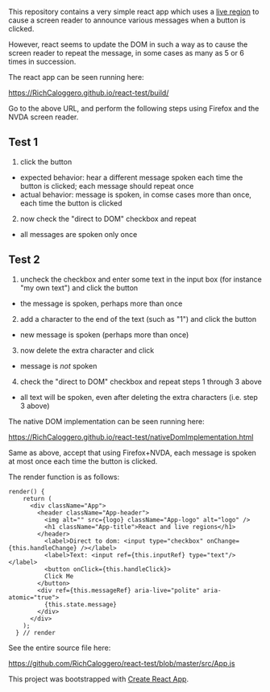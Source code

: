 This repository contains a very simple react app which uses a [live region](https://developer.mozilla.org/en-US/docs/Web/Accessibility/ARIA/ARIA_Live_Regions) to cause a screen reader to announce various messages when a button is clicked.

However, react seems to update the DOM in such a way as to cause the screen reader to repeat the message, in some cases as many as 5 or 6 times in succession.

The react app can be seen running here:

https://RichCaloggero.github.io/react-test/build/

Go to the above URL, and perform the following steps using Firefox and the NVDA screen reader.

## Test 1

1. click the button
  + expected behavior: hear a different message spoken each time the button is clicked; each message should repeat once
  + actual behavior: message is spoken, in comse cases more than once, each time the button is clicked
2. now check the "direct to DOM" checkbox and repeat
  + all messages are spoken only once

## Test 2

1. uncheck the checkbox and enter some text in the input box (for instance "my own text") and click the button
  + the message is spoken, perhaps more than once
2. add a character to the end of the text (such as "1") and click the button
  + new message is spoken (perhaps more than once)
3. now delete the extra character and click
  + message is *not* spoken
4. check the "direct to DOM" checkbox and repeat steps 1 through 3 above
  + all text will be spoken, even after deleting the extra characters (i.e. step 3 above)


The native DOM implementation can be seen running here:

https://RichCaloggero.github.io/react-test/nativeDomImplementation.html

Same as above, accept that using Firefox+NVDA, each message is spoken at most once each time the button is clicked.


The render function is as follows:

```
render() {
    return (
      <div className="App">
        <header className="App-header">
          <img alt="" src={logo} className="App-logo" alt="logo" />
          <h1 className="App-title">React and live regions</h1>
        </header>
          <label>Direct to dom: <input type="checkbox" onChange={this.handleChange} /></label>
          <label>Text: <input ref={this.inputRef} type="text"/></label>
          <button onClick={this.handleClick}>
          Click Me
        </button>
        <div ref={this.messageRef} aria-live="polite" aria-atomic="true">
          {this.state.message}
        </div>
      </div>
    );
  } // render
```

See the entire source file here:

https://github.com/RichCaloggero/react-test/blob/master/src/App.js


This project was bootstrapped with [Create React App](https://github.com/facebookincubator/create-react-app).
